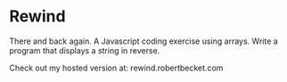 # Rewind

There and back again. A Javascript coding exercise using arrays. Write a program that displays a string in reverse.

Check out my hosted version at: rewind.robertbecket.com
